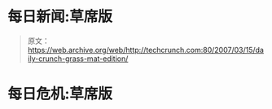 # 每日新闻:草席版

> 原文：<https://web.archive.org/web/http://techcrunch.com:80/2007/03/15/daily-crunch-grass-mat-edition/>

# 每日危机:草席版
